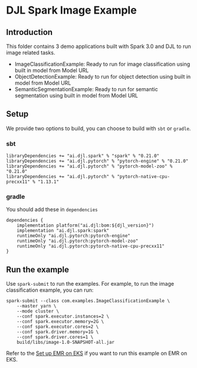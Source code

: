 # DJL Spark Image Example

## Introduction
This folder contains 3 demo applications built with Spark 3.0 and DJL to run image related
tasks.

- ImageClassificationExample: Ready to run for image classification using built in model from Model URL
- ObjectDetectionExample: Ready to run for object detection using built in model from Model URL
- SemanticSegmentationExample: Ready to run for semantic segmentation using built in model from Model URL

## Setup

We provide two options to build, you can choose to build with `sbt` or `gradle`.

### sbt

```
libraryDependencies += "ai.djl.spark" % "spark" % "0.21.0"
libraryDependencies += "ai.djl.pytorch" % "pytorch-engine" % "0.21.0"
libraryDependencies += "ai.djl.pytorch" % "pytorch-model-zoo" % "0.21.0"
libraryDependencies += "ai.djl.pytorch" % "pytorch-native-cpu-precxx11" % "1.13.1"
```

### gradle

You should add these in `dependencies`

```
dependencies {
    implementation platform("ai.djl:bom:${djl_version}")
    implementation "ai.djl.spark:spark"
    runtimeOnly "ai.djl.pytorch:pytorch-engine"
    runtimeOnly "ai.djl.pytorch:pytorch-model-zoo"
    runtimeOnly "ai.djl.pytorch:pytorch-native-cpu-precxx11"
}
```

## Run the example

Use `spark-submit` to run the examples. For example, to run the image classification example, you can run:

```
spark-submit --class com.examples.ImageClassificationExample \
    --master yarn \
    --mode cluster \
    --conf spark.executor.instances=2 \
    --conf spark.executor.memory=2G \
    --conf spark.executor.cores=2 \
    --conf spark.driver.memory=1G \
    --conf spark.driver.cores=1 \
    build/libs/image-1.0-SNAPSHOT-all.jar
```

Refer to the [Set up EMR on EKS](../image-classification-pyspark/README.md) if you want to run this example
on EMR on EKS.
